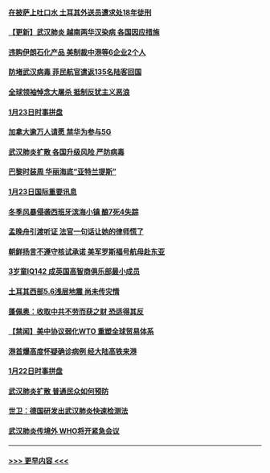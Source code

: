 #### [在披萨上吐口水 土耳其外送员遭求处18年徒刑](../pages/prog202/a102759979.md?t=01241533) 
#### [【更新】武汉肺炎 越南两华汉染病 各国因应措施](../pages/prog202/a102758911.md?t=01241533) 
#### [违购伊朗石化产品 美制裁中港等6企业2个人](../pages/prog202/a102759952.md?t=01241533) 
#### [防堵武汉病毒 菲民航官遣返135名陆客回国](../pages/prog202/a102759946.md?t=01241533) 
#### [全球领袖悼念大屠杀 抵制反犹主义恶浪](../pages/prog202/a102759678.md?t=01241533) 
#### [1月23日时事拼盘](../pages/prog202/a102759599.md?t=01241533) 
#### [加拿大逾万人请愿 禁华为参与5G](../pages/prog202/a102759553.md?t=01241533) 
#### [武汉肺炎扩散 各国升级风险 严防病毒](../pages/prog202/a102759400.md?t=01241533) 
#### [巴黎时装周 华丽海底“亚特兰提斯”](../pages/prog202/a102759217.md?t=01241533) 
#### [1月23日国际重要讯息](../pages/prog202/a102759199.md?t=01241533) 
#### [冬季风暴侵袭西班牙滨海小镇 酿7死4失踪](../pages/prog202/a102759119.md?t=01241533) 
#### [孟晚舟引渡听证 法官一句话让她的律师慌了](../pages/prog202/a102759060.md?t=01241533) 
#### [朝鲜扬言不遵守核试承诺 美军罗斯福号航母赴东亚](../pages/prog202/a102759001.md?t=01241533) 
#### [3岁童IQ142 成英国高智商俱乐部最小成员](../pages/prog202/a102758990.md?t=01241533) 
#### [土耳其西部5.6浅层地震 尚未传灾情](../pages/prog202/a102758903.md?t=01241533) 
#### [蓬佩奥：收取中共不劳而获之财 恐适得其反](../pages/prog202/a102758889.md?t=01241533) 
#### [【禁闻】美中协议弱化WTO 重塑全球贸易体系](../pages/prog202/a102758790.md?t=01241533) 
#### [港首爆高度怀疑确诊病例 经大陆高铁来港](../pages/prog202/a102758613.md?t=01241533) 
#### [1月22日时事拼盘](../pages/prog202/a102758615.md?t=01241533) 
#### [武汉肺炎扩散 普通民众如何预防](../pages/prog202/a102758504.md?t=01241533) 
#### [世卫：德国研发出武汉肺炎快速检测法](../pages/prog202/a102758495.md?t=01241533) 
#### [武汉肺炎传境外 WHO将开紧急会议](../pages/prog202/a102758437.md?t=01241533) 

----
#### [ >>> 更早内容 <<< ](../indexes/prog202-earlier.md)
